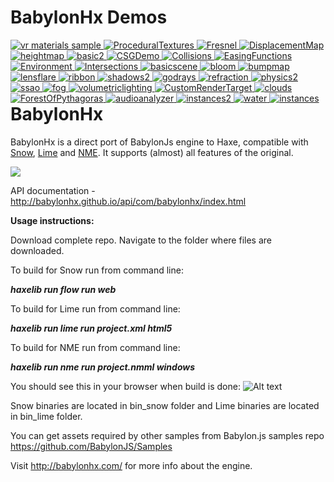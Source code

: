 BabylonHx Demos
=========

<div style="width:100%; float:left">
	  <a href="http://babylonhx.github.io/webvr_materials/" target="_blank" />
		<img src="http://babylonhx.github.io/webvr_materials/webvr_materials-sm.jpg" alt="vr materials sample"  />
		</a>
	  <a href="http://babylonhx.github.io/ProceduralTextures/"  target="_blank" />
		<img src="http://babylonhx.github.io/ProceduralTextures/ProceduralTextures-sm.jpg" alt="ProceduralTextures"   />
		</a>
	  <a href="http://babylonhx.github.io/Fresnel/" target="_blank" />
		<img src="http://babylonhx.github.io/Fresnel/Fresnel-sm.jpg"  alt="Fresnel" />
		</a>
	  <a href="http://babylonhx.github.io/DisplacementMap/" target="_blank" />
		<img src="http://babylonhx.github.io/DisplacementMap/DisplacementMap-sm.jpg" alt="DisplacementMap" />
		</a>
	  <a href="http://babylonhx.github.io/heightmap/" target="_blank" />
		<img src="http://babylonhx.github.io/heightmap/heightmap-sm.jpg" alt="heightmap"   />
	</a>
	<a href="http://babylonhx.github.io/babylonvx/basic2/" target="_blank" />
		<img src="http://babylonhx.github.io/babylonvx/basic2/basic2-sm.jpg"   alt="basic2"  />
	</a>
	<a href="http://babylonhx.github.io/CSGDemo/" target="_blank" />
		<img src="http://babylonhx.github.io/CSGDemo/CSGDemo-sm.jpg" alt="CSGDemo"  />
	</a>
	<a href="http://babylonhx.github.io/Collisions/" target="_blank" />
		<img src="http://babylonhx.github.io/Collisions/Collisions-sm.jpg"   alt="Collisions"   />
	</a>
	<a href="http://babylonhx.github.io/EasingFunctions/" target="_blank" />
		<img src="http://babylonhx.github.io/EasingFunctions/EasingFunctions-sm.jpg" alt="EasingFunctions"   />
	</a>
	<a href="http://babylonhx.github.io/Environment/" target="_blank" />
		<img src="http://babylonhx.github.io/Environment/Environment-sm.jpg" alt="Environment"   />
	</a>
	<a href="http://babylonhx.github.io/Intersections/" target="_blank" />
		<img src="http://babylonhx.github.io/Intersections/Intersections-sm.jpg" alt="Intersections"    />
	</a>
	<a href="http://babylonhx.github.io/basicscene/" target="_blank" />
		<img src="http://babylonhx.github.io/basicscene/basicscene-sm.jpg" alt="basicscene"  />
	</a>
	<a href="hhttp://babylonhx.github.io/bloom/" target="_blank" />
		<img src="http://babylonhx.github.io/bloom/bloom-sm.jpg" alt="bloom"   />
	</a>
	<a href="http://babylonhx.github.io/bumpmap/" target="_blank" />
		<img src="http://babylonhx.github.io/bumpmap/bumpmap-sm.jpg" alt="bumpmap"   />
	</a>
	<a href="http://babylonhx.github.io/lensflare/" target="_blank" />
		<img src="http://babylonhx.github.io/lensflare/lensflare-sm.jpg" alt="lensflare"   />
	</a>
	<a href="http://babylonhx.github.io/ribbon/" target="_blank" />
		<img src="http://babylonhx.github.io/ribbon/ribbon-sm.jpg" alt="ribbon"   />
	</a>
	<a href="http://babylonhx.github.io/shadows2/" target="_blank" />
		<img src="http://babylonhx.github.io/shadows2/shadows2-sm.jpg" alt="shadows2"   />
	</a>
	<a href="http://babylonhx.github.io/godrays/" target="_blank" />
		<img src="http://babylonhx.github.io/godrays/godrays-sm.jpg" alt="godrays"   />
	</a>
	<a href="http://babylonhx.github.io/refraction/" target="_blank" />
		<img src="http://babylonhx.github.io/refraction/refraction-sm.jpg"  alt="refraction"  />
	</a>
	<a href="http://babylonhx.github.io/physics2/" target="_blank" />
		<img src="http://babylonhx.github.io/physics2/physics2-sm.jpg" alt="physics2"   />
	</a>
	<a href="http://babylonhx.github.io/ssao/" target="_blank" />
		<img src="http://babylonhx.github.io/ssao/ssao-sm.jpg" alt="ssao"   />
	</a>
	<a href="http://babylonhx.github.io/fog/" target="_blank" />
		<img src="http://babylonhx.github.io/fog/fog-sm.jpg" alt="fog"   />
	</a>
	<a href="http://babylonhx.github.io/volumetriclighting/" target="_blank" />
		<img src="http://babylonhx.github.io/volumetriclighting/volumetriclighting-sm.jpg" alt="volumetriclighting"   />
	</a>
	<a href="http://babylonhx.github.io/CustomRenderTarget/" target="_blank" />
		<img src="http://babylonhx.github.io/CustomRenderTarget/CustomRenderTarget-sm.jpg"  alt="CustomRenderTarget"  />
	</a>
	<a href="http://babylonhx.github.io/clouds/" target="_blank" />
		<img src="http://babylonhx.github.io/clouds/clouds-sm.jpg" alt="clouds"   />
	</a>
	<a href="http://babylonhx.github.io/ForestOfPythagoras/" target="_blank" />
		<img src="http://babylonhx.github.io/ForestOfPythagoras/ForestOfPythagoras-sm.jpg" alt="ForestOfPythagoras"   />
	</a>
	<a href="http://babylonhx.github.io/audioanalyzer/" target="_blank" />
		<img src="http://babylonhx.github.io/audioanalyzer/audioanalyzer-sm.jpg" alt="audioanalyzer"   />
	</a>
	<a href="http://babylonhx.github.io/instances2/" target="_blank" />
		<img src="http://babylonhx.github.io/instances2/instances2-sm.jpg" alt="instances2"   />
	</a>
	<a href="http://babylonhx.github.io/water/" target="_blank" />
		<img src="http://babylonhx.github.io/water/water-sm.jpg"  alt="water"  />
	</a>
	<a href="http://babylonhx.github.io/instances/" target="_blank" />
		<img src="http://babylonhx.github.io/instances/instances-sm.jpg" alt="instances"   />
	</a>
</div>


BabylonHx
=========

BabylonHx is a direct port of BabylonJs engine to Haxe, compatible with [Snow](https://github.com/underscorediscovery/snow),  [Lime](https://github.com/openfl/lime) and [NME](https://github.com/haxenme/nme).
It supports (almost) all features of the original.

<img src="https://api.travis-ci.org/babylonhx/BabylonHx_2.0.svg" />

API documentation - http://babylonhx.github.io/api/com/babylonhx/index.html

**Usage instructions:**

Download complete repo.
Navigate to the folder where files are downloaded.

To build for Snow run from command line:

***haxelib run flow run web***

To build for Lime run from command line:

***haxelib run lime run project.xml html5***

To build for NME run from command line:

***haxelib run nme run project.nmml windows***

You should see this in your browser when build is done:
![Alt text](scrshot.jpg?raw=true "Basic scene")

Snow binaries are located in bin_snow folder and Lime binaries are located in bin_lime folder.

You can get assets required by other samples from Babylon.js samples repo https://github.com/BabylonJS/Samples

Visit http://babylonhx.com/ for more info about the engine.
